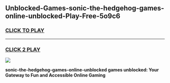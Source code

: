 
## Unblocked-Games-sonic-the-hedgehog-games-online-unblocked-Play-Free-5o9c6
<h3>
<a href="https://premium76.site?title=sonic-the-hedgehog-games-online-unblocked&ref=21A">CLICK TO PLAY</a></h3>
<hr>

<h3>
<a href="https://premium76.site?title=sonic-the-hedgehog-games-online-unblocked&ref=21A">CLICK 2 PLAY</a>
  
</h3>

<a href="https://premium76.site?title=sonic-the-hedgehog-games-online-unblocked&ref=21A"><img src="https://clearcache.store/games.png"></a>


**sonic-the-hedgehog-games-online-unblocked games unblocked: Your Gateway to Fun and Accessible Online Gaming**
